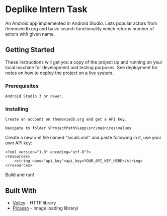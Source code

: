# Deplike Intern Task
An Android app implemented in Android Studio. Lists popular actors from themoviedb.org and basic search functionality which returns number of actors with given name.
 

## Getting Started

These instructions will get you a copy of the project up and running on your local machine for development and testing purposes. See deployment for notes on how to deploy the project on a live system.

### Prerequisites

```
Android Studio 3 or newer.
```

### Installing

```
Create an account on themoviedb.org and get a API key.
```

```
Navigate to folder %ProjectPath%\app\src\main\res\values
```

Create a new xml file named "locals.xml" and paste following in it, use your own API key:
```
<?xml version="1.0" encoding="utf-8"?>
<resources>
    <string name="api_key">api_key=YOUR_API_KEY_HERE</string>
</resources>
```

Build and run!

## Built With

* [Volley](https://github.com/google/volley) - HTTP library
* [Picasso](https://square.github.io/picasso/) - Image loading libraryi
